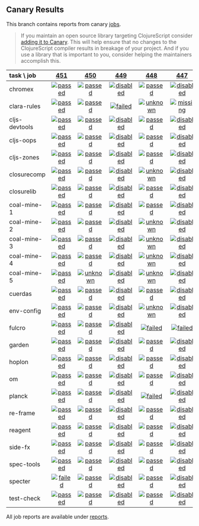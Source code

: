 ## Canary Results

This branch contains reports from canary [jobs](https://github.com/cljs-oss/canary/tree/jobs).

> If you maintain an open source library targeting ClojureScript consider [adding it to Canary](https://github.com/cljs-oss/canary/tree/master#how-to-participate). This will help ensure that no changes to the ClojureScript compiler results in breakage of your project. And if you use a library that is important to you, consider helping the maintainers accomplish this.

[//]: # (begin_overview_table)

| task \ job | <a href="reports/2018/06/26/job-000451-1.10.340-9a8196e" title="job #451 finished on 2018-06-26">451</a> | <a href="reports/2018/06/25/job-000450-1.10.339-b1ade48" title="job #450 finished on 2018-06-25">450</a> | <a href="reports/2018/06/25/job-000449-1.10.339-b1ade48" title="job #449 finished on 2018-06-25">449</a> | <a href="reports/2018/06/25/job-000448-1.10.338-b2b13e3" title="job #448 finished on 2018-06-25">448</a> | <a href="reports/2018/06/25/job-000447-1.10.338-b2b13e3" title="job #447 finished on 2018-06-25">447</a> | <a href="reports/2018/06/25/job-000446-1.10.335-ef3a22d" title="job #446 finished on 2018-06-25">446</a> | <a href="reports/2018/06/25/job-000445-1.10.335-ef3a22d" title="job #445 finished on 2018-06-25">445</a> | <a href="reports/2018/06/25/job-000444-1.10.335-ef3a22d" title="job #444 finished on 2018-06-25">444</a> | <a href="reports/2018/06/25/job-000443-1.10.335-ef3a22d" title="job #443 finished on 2018-06-25">443</a> | <a href="reports/2018/06/24/job-000442-1.10.333-a7c0899" title="job #442 finished on 2018-06-24">442</a> |
| :--- | :---: | :---: | :---: | :---: | :---: | :---: | :---: | :---: | :---: | :---: |
| chromex | <a href="reports/2018/06/26/job-000451-1.10.340-9a8196e#-chromex"><img title="passed" src="http://box.binaryage.com/s-passed.svg"><a> | <a href="reports/2018/06/25/job-000450-1.10.339-b1ade48#-chromex"><img title="passed" src="http://box.binaryage.com/s-passed.svg"><a> | <a href="reports/2018/06/25/job-000449-1.10.339-b1ade48#-chromex"><img title="disabled" src="http://box.binaryage.com/s-disabled.svg"><a> | <a href="reports/2018/06/25/job-000448-1.10.338-b2b13e3#-chromex"><img title="passed" src="http://box.binaryage.com/s-passed.svg"><a> | <a href="reports/2018/06/25/job-000447-1.10.338-b2b13e3#-chromex"><img title="disabled" src="http://box.binaryage.com/s-disabled.svg"><a> | <a href="reports/2018/06/25/job-000446-1.10.335-ef3a22d#-chromex"><img title="disabled" src="http://box.binaryage.com/s-disabled.svg"><a> | <a href="reports/2018/06/25/job-000445-1.10.335-ef3a22d#-chromex"><img title="disabled" src="http://box.binaryage.com/s-disabled.svg"><a> | <a href="reports/2018/06/25/job-000444-1.10.335-ef3a22d#-chromex"><img title="passed" src="http://box.binaryage.com/s-passed.svg"><a> | <a href="reports/2018/06/25/job-000443-1.10.335-ef3a22d#-chromex"><img title="passed" src="http://box.binaryage.com/s-passed.svg"><a> | <a href="reports/2018/06/24/job-000442-1.10.333-a7c0899#-chromex"><img title="disabled" src="http://box.binaryage.com/s-disabled.svg"><a> |
| clara-rules | <a href="reports/2018/06/26/job-000451-1.10.340-9a8196e#-clara-rules"><img title="passed" src="http://box.binaryage.com/s-passed.svg"><a> | <a href="reports/2018/06/25/job-000450-1.10.339-b1ade48#-clara-rules"><img title="passed" src="http://box.binaryage.com/s-passed.svg"><a> | <a href="reports/2018/06/25/job-000449-1.10.339-b1ade48#-clara-rules"><img title="failed" src="http://box.binaryage.com/s-failed.svg"><a> | <a href="reports/2018/06/25/job-000448-1.10.338-b2b13e3#-clara-rules"><img title="unknown" src="http://box.binaryage.com/s-unknown.svg"><a> | <a href="reports/2018/06/25/job-000447-1.10.338-b2b13e3#-clara-rules"><img title="missing" src="http://box.binaryage.com/s-missing.svg"><a> | <a href="reports/2018/06/25/job-000446-1.10.335-ef3a22d#-clara-rules"><img title="missing" src="http://box.binaryage.com/s-missing.svg"><a> | <a href="reports/2018/06/25/job-000445-1.10.335-ef3a22d#-clara-rules"><img title="missing" src="http://box.binaryage.com/s-missing.svg"><a> | <a href="reports/2018/06/25/job-000444-1.10.335-ef3a22d#-clara-rules"><img title="missing" src="http://box.binaryage.com/s-missing.svg"><a> | <a href="reports/2018/06/25/job-000443-1.10.335-ef3a22d#-clara-rules"><img title="missing" src="http://box.binaryage.com/s-missing.svg"><a> | <a href="reports/2018/06/24/job-000442-1.10.333-a7c0899#-clara-rules"><img title="missing" src="http://box.binaryage.com/s-missing.svg"><a> |
| cljs-devtools | <a href="reports/2018/06/26/job-000451-1.10.340-9a8196e#-cljs-devtools"><img title="passed" src="http://box.binaryage.com/s-passed.svg"><a> | <a href="reports/2018/06/25/job-000450-1.10.339-b1ade48#-cljs-devtools"><img title="passed" src="http://box.binaryage.com/s-passed.svg"><a> | <a href="reports/2018/06/25/job-000449-1.10.339-b1ade48#-cljs-devtools"><img title="disabled" src="http://box.binaryage.com/s-disabled.svg"><a> | <a href="reports/2018/06/25/job-000448-1.10.338-b2b13e3#-cljs-devtools"><img title="passed" src="http://box.binaryage.com/s-passed.svg"><a> | <a href="reports/2018/06/25/job-000447-1.10.338-b2b13e3#-cljs-devtools"><img title="disabled" src="http://box.binaryage.com/s-disabled.svg"><a> | <a href="reports/2018/06/25/job-000446-1.10.335-ef3a22d#-cljs-devtools"><img title="disabled" src="http://box.binaryage.com/s-disabled.svg"><a> | <a href="reports/2018/06/25/job-000445-1.10.335-ef3a22d#-cljs-devtools"><img title="disabled" src="http://box.binaryage.com/s-disabled.svg"><a> | <a href="reports/2018/06/25/job-000444-1.10.335-ef3a22d#-cljs-devtools"><img title="passed" src="http://box.binaryage.com/s-passed.svg"><a> | <a href="reports/2018/06/25/job-000443-1.10.335-ef3a22d#-cljs-devtools"><img title="passed" src="http://box.binaryage.com/s-passed.svg"><a> | <a href="reports/2018/06/24/job-000442-1.10.333-a7c0899#-cljs-devtools"><img title="disabled" src="http://box.binaryage.com/s-disabled.svg"><a> |
| cljs-oops | <a href="reports/2018/06/26/job-000451-1.10.340-9a8196e#-cljs-oops"><img title="passed" src="http://box.binaryage.com/s-passed.svg"><a> | <a href="reports/2018/06/25/job-000450-1.10.339-b1ade48#-cljs-oops"><img title="passed" src="http://box.binaryage.com/s-passed.svg"><a> | <a href="reports/2018/06/25/job-000449-1.10.339-b1ade48#-cljs-oops"><img title="disabled" src="http://box.binaryage.com/s-disabled.svg"><a> | <a href="reports/2018/06/25/job-000448-1.10.338-b2b13e3#-cljs-oops"><img title="passed" src="http://box.binaryage.com/s-passed.svg"><a> | <a href="reports/2018/06/25/job-000447-1.10.338-b2b13e3#-cljs-oops"><img title="disabled" src="http://box.binaryage.com/s-disabled.svg"><a> | <a href="reports/2018/06/25/job-000446-1.10.335-ef3a22d#-cljs-oops"><img title="disabled" src="http://box.binaryage.com/s-disabled.svg"><a> | <a href="reports/2018/06/25/job-000445-1.10.335-ef3a22d#-cljs-oops"><img title="disabled" src="http://box.binaryage.com/s-disabled.svg"><a> | <a href="reports/2018/06/25/job-000444-1.10.335-ef3a22d#-cljs-oops"><img title="passed" src="http://box.binaryage.com/s-passed.svg"><a> | <a href="reports/2018/06/25/job-000443-1.10.335-ef3a22d#-cljs-oops"><img title="passed" src="http://box.binaryage.com/s-passed.svg"><a> | <a href="reports/2018/06/24/job-000442-1.10.333-a7c0899#-cljs-oops"><img title="disabled" src="http://box.binaryage.com/s-disabled.svg"><a> |
| cljs-zones | <a href="reports/2018/06/26/job-000451-1.10.340-9a8196e#-cljs-zones"><img title="passed" src="http://box.binaryage.com/s-passed.svg"><a> | <a href="reports/2018/06/25/job-000450-1.10.339-b1ade48#-cljs-zones"><img title="passed" src="http://box.binaryage.com/s-passed.svg"><a> | <a href="reports/2018/06/25/job-000449-1.10.339-b1ade48#-cljs-zones"><img title="disabled" src="http://box.binaryage.com/s-disabled.svg"><a> | <a href="reports/2018/06/25/job-000448-1.10.338-b2b13e3#-cljs-zones"><img title="passed" src="http://box.binaryage.com/s-passed.svg"><a> | <a href="reports/2018/06/25/job-000447-1.10.338-b2b13e3#-cljs-zones"><img title="disabled" src="http://box.binaryage.com/s-disabled.svg"><a> | <a href="reports/2018/06/25/job-000446-1.10.335-ef3a22d#-cljs-zones"><img title="disabled" src="http://box.binaryage.com/s-disabled.svg"><a> | <a href="reports/2018/06/25/job-000445-1.10.335-ef3a22d#-cljs-zones"><img title="disabled" src="http://box.binaryage.com/s-disabled.svg"><a> | <a href="reports/2018/06/25/job-000444-1.10.335-ef3a22d#-cljs-zones"><img title="passed" src="http://box.binaryage.com/s-passed.svg"><a> | <a href="reports/2018/06/25/job-000443-1.10.335-ef3a22d#-cljs-zones"><img title="passed" src="http://box.binaryage.com/s-passed.svg"><a> | <a href="reports/2018/06/24/job-000442-1.10.333-a7c0899#-cljs-zones"><img title="disabled" src="http://box.binaryage.com/s-disabled.svg"><a> |
| closurecomp | <a href="reports/2018/06/26/job-000451-1.10.340-9a8196e#-closurecomp"><img title="passed" src="http://box.binaryage.com/s-passed.svg"><a> | <a href="reports/2018/06/25/job-000450-1.10.339-b1ade48#-closurecomp"><img title="passed" src="http://box.binaryage.com/s-passed.svg"><a> | <a href="reports/2018/06/25/job-000449-1.10.339-b1ade48#-closurecomp"><img title="disabled" src="http://box.binaryage.com/s-disabled.svg"><a> | <a href="reports/2018/06/25/job-000448-1.10.338-b2b13e3#-closurecomp"><img title="unknown" src="http://box.binaryage.com/s-unknown.svg"><a> | <a href="reports/2018/06/25/job-000447-1.10.338-b2b13e3#-closurecomp"><img title="disabled" src="http://box.binaryage.com/s-disabled.svg"><a> | <a href="reports/2018/06/25/job-000446-1.10.335-ef3a22d#-closurecomp"><img title="disabled" src="http://box.binaryage.com/s-disabled.svg"><a> | <a href="reports/2018/06/25/job-000445-1.10.335-ef3a22d#-closurecomp"><img title="disabled" src="http://box.binaryage.com/s-disabled.svg"><a> | <a href="reports/2018/06/25/job-000444-1.10.335-ef3a22d#-closurecomp"><img title="passed" src="http://box.binaryage.com/s-passed.svg"><a> | <a href="reports/2018/06/25/job-000443-1.10.335-ef3a22d#-closurecomp"><img title="passed" src="http://box.binaryage.com/s-passed.svg"><a> | <a href="reports/2018/06/24/job-000442-1.10.333-a7c0899#-closurecomp"><img title="disabled" src="http://box.binaryage.com/s-disabled.svg"><a> |
| closurelib | <a href="reports/2018/06/26/job-000451-1.10.340-9a8196e#-closurelib"><img title="passed" src="http://box.binaryage.com/s-passed.svg"><a> | <a href="reports/2018/06/25/job-000450-1.10.339-b1ade48#-closurelib"><img title="passed" src="http://box.binaryage.com/s-passed.svg"><a> | <a href="reports/2018/06/25/job-000449-1.10.339-b1ade48#-closurelib"><img title="disabled" src="http://box.binaryage.com/s-disabled.svg"><a> | <a href="reports/2018/06/25/job-000448-1.10.338-b2b13e3#-closurelib"><img title="passed" src="http://box.binaryage.com/s-passed.svg"><a> | <a href="reports/2018/06/25/job-000447-1.10.338-b2b13e3#-closurelib"><img title="disabled" src="http://box.binaryage.com/s-disabled.svg"><a> | <a href="reports/2018/06/25/job-000446-1.10.335-ef3a22d#-closurelib"><img title="disabled" src="http://box.binaryage.com/s-disabled.svg"><a> | <a href="reports/2018/06/25/job-000445-1.10.335-ef3a22d#-closurelib"><img title="disabled" src="http://box.binaryage.com/s-disabled.svg"><a> | <a href="reports/2018/06/25/job-000444-1.10.335-ef3a22d#-closurelib"><img title="passed" src="http://box.binaryage.com/s-passed.svg"><a> | <a href="reports/2018/06/25/job-000443-1.10.335-ef3a22d#-closurelib"><img title="passed" src="http://box.binaryage.com/s-passed.svg"><a> | <a href="reports/2018/06/24/job-000442-1.10.333-a7c0899#-closurelib"><img title="disabled" src="http://box.binaryage.com/s-disabled.svg"><a> |
| coal-mine-1 | <a href="reports/2018/06/26/job-000451-1.10.340-9a8196e#-coal-mine-1"><img title="passed" src="http://box.binaryage.com/s-passed.svg"><a> | <a href="reports/2018/06/25/job-000450-1.10.339-b1ade48#-coal-mine-1"><img title="passed" src="http://box.binaryage.com/s-passed.svg"><a> | <a href="reports/2018/06/25/job-000449-1.10.339-b1ade48#-coal-mine-1"><img title="disabled" src="http://box.binaryage.com/s-disabled.svg"><a> | <a href="reports/2018/06/25/job-000448-1.10.338-b2b13e3#-coal-mine-1"><img title="passed" src="http://box.binaryage.com/s-passed.svg"><a> | <a href="reports/2018/06/25/job-000447-1.10.338-b2b13e3#-coal-mine-1"><img title="disabled" src="http://box.binaryage.com/s-disabled.svg"><a> | <a href="reports/2018/06/25/job-000446-1.10.335-ef3a22d#-coal-mine-1"><img title="disabled" src="http://box.binaryage.com/s-disabled.svg"><a> | <a href="reports/2018/06/25/job-000445-1.10.335-ef3a22d#-coal-mine-1"><img title="disabled" src="http://box.binaryage.com/s-disabled.svg"><a> | <a href="reports/2018/06/25/job-000444-1.10.335-ef3a22d#-coal-mine-1"><img title="passed" src="http://box.binaryage.com/s-passed.svg"><a> | <a href="reports/2018/06/25/job-000443-1.10.335-ef3a22d#-coal-mine-1"><img title="passed" src="http://box.binaryage.com/s-passed.svg"><a> | <a href="reports/2018/06/24/job-000442-1.10.333-a7c0899#-coal-mine-1"><img title="disabled" src="http://box.binaryage.com/s-disabled.svg"><a> |
| coal-mine-2 | <a href="reports/2018/06/26/job-000451-1.10.340-9a8196e#-coal-mine-2"><img title="passed" src="http://box.binaryage.com/s-passed.svg"><a> | <a href="reports/2018/06/25/job-000450-1.10.339-b1ade48#-coal-mine-2"><img title="passed" src="http://box.binaryage.com/s-passed.svg"><a> | <a href="reports/2018/06/25/job-000449-1.10.339-b1ade48#-coal-mine-2"><img title="disabled" src="http://box.binaryage.com/s-disabled.svg"><a> | <a href="reports/2018/06/25/job-000448-1.10.338-b2b13e3#-coal-mine-2"><img title="unknown" src="http://box.binaryage.com/s-unknown.svg"><a> | <a href="reports/2018/06/25/job-000447-1.10.338-b2b13e3#-coal-mine-2"><img title="disabled" src="http://box.binaryage.com/s-disabled.svg"><a> | <a href="reports/2018/06/25/job-000446-1.10.335-ef3a22d#-coal-mine-2"><img title="disabled" src="http://box.binaryage.com/s-disabled.svg"><a> | <a href="reports/2018/06/25/job-000445-1.10.335-ef3a22d#-coal-mine-2"><img title="disabled" src="http://box.binaryage.com/s-disabled.svg"><a> | <a href="reports/2018/06/25/job-000444-1.10.335-ef3a22d#-coal-mine-2"><img title="passed" src="http://box.binaryage.com/s-passed.svg"><a> | <a href="reports/2018/06/25/job-000443-1.10.335-ef3a22d#-coal-mine-2"><img title="passed" src="http://box.binaryage.com/s-passed.svg"><a> | <a href="reports/2018/06/24/job-000442-1.10.333-a7c0899#-coal-mine-2"><img title="disabled" src="http://box.binaryage.com/s-disabled.svg"><a> |
| coal-mine-3 | <a href="reports/2018/06/26/job-000451-1.10.340-9a8196e#-coal-mine-3"><img title="passed" src="http://box.binaryage.com/s-passed.svg"><a> | <a href="reports/2018/06/25/job-000450-1.10.339-b1ade48#-coal-mine-3"><img title="passed" src="http://box.binaryage.com/s-passed.svg"><a> | <a href="reports/2018/06/25/job-000449-1.10.339-b1ade48#-coal-mine-3"><img title="disabled" src="http://box.binaryage.com/s-disabled.svg"><a> | <a href="reports/2018/06/25/job-000448-1.10.338-b2b13e3#-coal-mine-3"><img title="unknown" src="http://box.binaryage.com/s-unknown.svg"><a> | <a href="reports/2018/06/25/job-000447-1.10.338-b2b13e3#-coal-mine-3"><img title="disabled" src="http://box.binaryage.com/s-disabled.svg"><a> | <a href="reports/2018/06/25/job-000446-1.10.335-ef3a22d#-coal-mine-3"><img title="disabled" src="http://box.binaryage.com/s-disabled.svg"><a> | <a href="reports/2018/06/25/job-000445-1.10.335-ef3a22d#-coal-mine-3"><img title="disabled" src="http://box.binaryage.com/s-disabled.svg"><a> | <a href="reports/2018/06/25/job-000444-1.10.335-ef3a22d#-coal-mine-3"><img title="passed" src="http://box.binaryage.com/s-passed.svg"><a> | <a href="reports/2018/06/25/job-000443-1.10.335-ef3a22d#-coal-mine-3"><img title="passed" src="http://box.binaryage.com/s-passed.svg"><a> | <a href="reports/2018/06/24/job-000442-1.10.333-a7c0899#-coal-mine-3"><img title="disabled" src="http://box.binaryage.com/s-disabled.svg"><a> |
| coal-mine-4 | <a href="reports/2018/06/26/job-000451-1.10.340-9a8196e#-coal-mine-4"><img title="passed" src="http://box.binaryage.com/s-passed.svg"><a> | <a href="reports/2018/06/25/job-000450-1.10.339-b1ade48#-coal-mine-4"><img title="passed" src="http://box.binaryage.com/s-passed.svg"><a> | <a href="reports/2018/06/25/job-000449-1.10.339-b1ade48#-coal-mine-4"><img title="disabled" src="http://box.binaryage.com/s-disabled.svg"><a> | <a href="reports/2018/06/25/job-000448-1.10.338-b2b13e3#-coal-mine-4"><img title="unknown" src="http://box.binaryage.com/s-unknown.svg"><a> | <a href="reports/2018/06/25/job-000447-1.10.338-b2b13e3#-coal-mine-4"><img title="disabled" src="http://box.binaryage.com/s-disabled.svg"><a> | <a href="reports/2018/06/25/job-000446-1.10.335-ef3a22d#-coal-mine-4"><img title="disabled" src="http://box.binaryage.com/s-disabled.svg"><a> | <a href="reports/2018/06/25/job-000445-1.10.335-ef3a22d#-coal-mine-4"><img title="disabled" src="http://box.binaryage.com/s-disabled.svg"><a> | <a href="reports/2018/06/25/job-000444-1.10.335-ef3a22d#-coal-mine-4"><img title="passed" src="http://box.binaryage.com/s-passed.svg"><a> | <a href="reports/2018/06/25/job-000443-1.10.335-ef3a22d#-coal-mine-4"><img title="passed" src="http://box.binaryage.com/s-passed.svg"><a> | <a href="reports/2018/06/24/job-000442-1.10.333-a7c0899#-coal-mine-4"><img title="disabled" src="http://box.binaryage.com/s-disabled.svg"><a> |
| coal-mine-5 | <a href="reports/2018/06/26/job-000451-1.10.340-9a8196e#-coal-mine-5"><img title="passed" src="http://box.binaryage.com/s-passed.svg"><a> | <a href="reports/2018/06/25/job-000450-1.10.339-b1ade48#-coal-mine-5"><img title="unknown" src="http://box.binaryage.com/s-unknown.svg"><a> | <a href="reports/2018/06/25/job-000449-1.10.339-b1ade48#-coal-mine-5"><img title="disabled" src="http://box.binaryage.com/s-disabled.svg"><a> | <a href="reports/2018/06/25/job-000448-1.10.338-b2b13e3#-coal-mine-5"><img title="unknown" src="http://box.binaryage.com/s-unknown.svg"><a> | <a href="reports/2018/06/25/job-000447-1.10.338-b2b13e3#-coal-mine-5"><img title="disabled" src="http://box.binaryage.com/s-disabled.svg"><a> | <a href="reports/2018/06/25/job-000446-1.10.335-ef3a22d#-coal-mine-5"><img title="disabled" src="http://box.binaryage.com/s-disabled.svg"><a> | <a href="reports/2018/06/25/job-000445-1.10.335-ef3a22d#-coal-mine-5"><img title="disabled" src="http://box.binaryage.com/s-disabled.svg"><a> | <a href="reports/2018/06/25/job-000444-1.10.335-ef3a22d#-coal-mine-5"><img title="passed" src="http://box.binaryage.com/s-passed.svg"><a> | <a href="reports/2018/06/25/job-000443-1.10.335-ef3a22d#-coal-mine-5"><img title="passed" src="http://box.binaryage.com/s-passed.svg"><a> | <a href="reports/2018/06/24/job-000442-1.10.333-a7c0899#-coal-mine-5"><img title="disabled" src="http://box.binaryage.com/s-disabled.svg"><a> |
| cuerdas | <a href="reports/2018/06/26/job-000451-1.10.340-9a8196e#-cuerdas"><img title="passed" src="http://box.binaryage.com/s-passed.svg"><a> | <a href="reports/2018/06/25/job-000450-1.10.339-b1ade48#-cuerdas"><img title="passed" src="http://box.binaryage.com/s-passed.svg"><a> | <a href="reports/2018/06/25/job-000449-1.10.339-b1ade48#-cuerdas"><img title="disabled" src="http://box.binaryage.com/s-disabled.svg"><a> | <a href="reports/2018/06/25/job-000448-1.10.338-b2b13e3#-cuerdas"><img title="passed" src="http://box.binaryage.com/s-passed.svg"><a> | <a href="reports/2018/06/25/job-000447-1.10.338-b2b13e3#-cuerdas"><img title="disabled" src="http://box.binaryage.com/s-disabled.svg"><a> | <a href="reports/2018/06/25/job-000446-1.10.335-ef3a22d#-cuerdas"><img title="disabled" src="http://box.binaryage.com/s-disabled.svg"><a> | <a href="reports/2018/06/25/job-000445-1.10.335-ef3a22d#-cuerdas"><img title="disabled" src="http://box.binaryage.com/s-disabled.svg"><a> | <a href="reports/2018/06/25/job-000444-1.10.335-ef3a22d#-cuerdas"><img title="passed" src="http://box.binaryage.com/s-passed.svg"><a> | <a href="reports/2018/06/25/job-000443-1.10.335-ef3a22d#-cuerdas"><img title="passed" src="http://box.binaryage.com/s-passed.svg"><a> | <a href="reports/2018/06/24/job-000442-1.10.333-a7c0899#-cuerdas"><img title="disabled" src="http://box.binaryage.com/s-disabled.svg"><a> |
| env-config | <a href="reports/2018/06/26/job-000451-1.10.340-9a8196e#-env-config"><img title="passed" src="http://box.binaryage.com/s-passed.svg"><a> | <a href="reports/2018/06/25/job-000450-1.10.339-b1ade48#-env-config"><img title="passed" src="http://box.binaryage.com/s-passed.svg"><a> | <a href="reports/2018/06/25/job-000449-1.10.339-b1ade48#-env-config"><img title="disabled" src="http://box.binaryage.com/s-disabled.svg"><a> | <a href="reports/2018/06/25/job-000448-1.10.338-b2b13e3#-env-config"><img title="unknown" src="http://box.binaryage.com/s-unknown.svg"><a> | <a href="reports/2018/06/25/job-000447-1.10.338-b2b13e3#-env-config"><img title="disabled" src="http://box.binaryage.com/s-disabled.svg"><a> | <a href="reports/2018/06/25/job-000446-1.10.335-ef3a22d#-env-config"><img title="disabled" src="http://box.binaryage.com/s-disabled.svg"><a> | <a href="reports/2018/06/25/job-000445-1.10.335-ef3a22d#-env-config"><img title="disabled" src="http://box.binaryage.com/s-disabled.svg"><a> | <a href="reports/2018/06/25/job-000444-1.10.335-ef3a22d#-env-config"><img title="passed" src="http://box.binaryage.com/s-passed.svg"><a> | <a href="reports/2018/06/25/job-000443-1.10.335-ef3a22d#-env-config"><img title="passed" src="http://box.binaryage.com/s-passed.svg"><a> | <a href="reports/2018/06/24/job-000442-1.10.333-a7c0899#-env-config"><img title="disabled" src="http://box.binaryage.com/s-disabled.svg"><a> |
| fulcro | <a href="reports/2018/06/26/job-000451-1.10.340-9a8196e#-fulcro"><img title="passed" src="http://box.binaryage.com/s-passed.svg"><a> | <a href="reports/2018/06/25/job-000450-1.10.339-b1ade48#-fulcro"><img title="passed" src="http://box.binaryage.com/s-passed.svg"><a> | <a href="reports/2018/06/25/job-000449-1.10.339-b1ade48#-fulcro"><img title="disabled" src="http://box.binaryage.com/s-disabled.svg"><a> | <a href="reports/2018/06/25/job-000448-1.10.338-b2b13e3#-fulcro"><img title="failed" src="http://box.binaryage.com/s-failed.svg"><a> | <a href="reports/2018/06/25/job-000447-1.10.338-b2b13e3#-fulcro"><img title="failed" src="http://box.binaryage.com/s-failed.svg"><a> | <a href="reports/2018/06/25/job-000446-1.10.335-ef3a22d#-fulcro"><img title="unknown" src="http://box.binaryage.com/s-unknown.svg"><a> | <a href="reports/2018/06/25/job-000445-1.10.335-ef3a22d#-fulcro"><img title="missing" src="http://box.binaryage.com/s-missing.svg"><a> | <a href="reports/2018/06/25/job-000444-1.10.335-ef3a22d#-fulcro"><img title="missing" src="http://box.binaryage.com/s-missing.svg"><a> | <a href="reports/2018/06/25/job-000443-1.10.335-ef3a22d#-fulcro"><img title="missing" src="http://box.binaryage.com/s-missing.svg"><a> | <a href="reports/2018/06/24/job-000442-1.10.333-a7c0899#-fulcro"><img title="missing" src="http://box.binaryage.com/s-missing.svg"><a> |
| garden | <a href="reports/2018/06/26/job-000451-1.10.340-9a8196e#-garden"><img title="passed" src="http://box.binaryage.com/s-passed.svg"><a> | <a href="reports/2018/06/25/job-000450-1.10.339-b1ade48#-garden"><img title="passed" src="http://box.binaryage.com/s-passed.svg"><a> | <a href="reports/2018/06/25/job-000449-1.10.339-b1ade48#-garden"><img title="disabled" src="http://box.binaryage.com/s-disabled.svg"><a> | <a href="reports/2018/06/25/job-000448-1.10.338-b2b13e3#-garden"><img title="passed" src="http://box.binaryage.com/s-passed.svg"><a> | <a href="reports/2018/06/25/job-000447-1.10.338-b2b13e3#-garden"><img title="disabled" src="http://box.binaryage.com/s-disabled.svg"><a> | <a href="reports/2018/06/25/job-000446-1.10.335-ef3a22d#-garden"><img title="disabled" src="http://box.binaryage.com/s-disabled.svg"><a> | <a href="reports/2018/06/25/job-000445-1.10.335-ef3a22d#-garden"><img title="disabled" src="http://box.binaryage.com/s-disabled.svg"><a> | <a href="reports/2018/06/25/job-000444-1.10.335-ef3a22d#-garden"><img title="passed" src="http://box.binaryage.com/s-passed.svg"><a> | <a href="reports/2018/06/25/job-000443-1.10.335-ef3a22d#-garden"><img title="passed" src="http://box.binaryage.com/s-passed.svg"><a> | <a href="reports/2018/06/24/job-000442-1.10.333-a7c0899#-garden"><img title="disabled" src="http://box.binaryage.com/s-disabled.svg"><a> |
| hoplon | <a href="reports/2018/06/26/job-000451-1.10.340-9a8196e#-hoplon"><img title="passed" src="http://box.binaryage.com/s-passed.svg"><a> | <a href="reports/2018/06/25/job-000450-1.10.339-b1ade48#-hoplon"><img title="passed" src="http://box.binaryage.com/s-passed.svg"><a> | <a href="reports/2018/06/25/job-000449-1.10.339-b1ade48#-hoplon"><img title="disabled" src="http://box.binaryage.com/s-disabled.svg"><a> | <a href="reports/2018/06/25/job-000448-1.10.338-b2b13e3#-hoplon"><img title="passed" src="http://box.binaryage.com/s-passed.svg"><a> | <a href="reports/2018/06/25/job-000447-1.10.338-b2b13e3#-hoplon"><img title="disabled" src="http://box.binaryage.com/s-disabled.svg"><a> | <a href="reports/2018/06/25/job-000446-1.10.335-ef3a22d#-hoplon"><img title="disabled" src="http://box.binaryage.com/s-disabled.svg"><a> | <a href="reports/2018/06/25/job-000445-1.10.335-ef3a22d#-hoplon"><img title="passed" src="http://box.binaryage.com/s-passed.svg"><a> | <a href="reports/2018/06/25/job-000444-1.10.335-ef3a22d#-hoplon"><img title="missing" src="http://box.binaryage.com/s-missing.svg"><a> | <a href="reports/2018/06/25/job-000443-1.10.335-ef3a22d#-hoplon"><img title="missing" src="http://box.binaryage.com/s-missing.svg"><a> | <a href="reports/2018/06/24/job-000442-1.10.333-a7c0899#-hoplon"><img title="missing" src="http://box.binaryage.com/s-missing.svg"><a> |
| om | <a href="reports/2018/06/26/job-000451-1.10.340-9a8196e#-om"><img title="passed" src="http://box.binaryage.com/s-passed.svg"><a> | <a href="reports/2018/06/25/job-000450-1.10.339-b1ade48#-om"><img title="passed" src="http://box.binaryage.com/s-passed.svg"><a> | <a href="reports/2018/06/25/job-000449-1.10.339-b1ade48#-om"><img title="disabled" src="http://box.binaryage.com/s-disabled.svg"><a> | <a href="reports/2018/06/25/job-000448-1.10.338-b2b13e3#-om"><img title="passed" src="http://box.binaryage.com/s-passed.svg"><a> | <a href="reports/2018/06/25/job-000447-1.10.338-b2b13e3#-om"><img title="disabled" src="http://box.binaryage.com/s-disabled.svg"><a> | <a href="reports/2018/06/25/job-000446-1.10.335-ef3a22d#-om"><img title="disabled" src="http://box.binaryage.com/s-disabled.svg"><a> | <a href="reports/2018/06/25/job-000445-1.10.335-ef3a22d#-om"><img title="disabled" src="http://box.binaryage.com/s-disabled.svg"><a> | <a href="reports/2018/06/25/job-000444-1.10.335-ef3a22d#-om"><img title="passed" src="http://box.binaryage.com/s-passed.svg"><a> | <a href="reports/2018/06/25/job-000443-1.10.335-ef3a22d#-om"><img title="passed" src="http://box.binaryage.com/s-passed.svg"><a> | <a href="reports/2018/06/24/job-000442-1.10.333-a7c0899#-om"><img title="disabled" src="http://box.binaryage.com/s-disabled.svg"><a> |
| planck | <a href="reports/2018/06/26/job-000451-1.10.340-9a8196e#-planck"><img title="passed" src="http://box.binaryage.com/s-passed.svg"><a> | <a href="reports/2018/06/25/job-000450-1.10.339-b1ade48#-planck"><img title="passed" src="http://box.binaryage.com/s-passed.svg"><a> | <a href="reports/2018/06/25/job-000449-1.10.339-b1ade48#-planck"><img title="disabled" src="http://box.binaryage.com/s-disabled.svg"><a> | <a href="reports/2018/06/25/job-000448-1.10.338-b2b13e3#-planck"><img title="failed" src="http://box.binaryage.com/s-failed.svg"><a> | <a href="reports/2018/06/25/job-000447-1.10.338-b2b13e3#-planck"><img title="disabled" src="http://box.binaryage.com/s-disabled.svg"><a> | <a href="reports/2018/06/25/job-000446-1.10.335-ef3a22d#-planck"><img title="disabled" src="http://box.binaryage.com/s-disabled.svg"><a> | <a href="reports/2018/06/25/job-000445-1.10.335-ef3a22d#-planck"><img title="disabled" src="http://box.binaryage.com/s-disabled.svg"><a> | <a href="reports/2018/06/25/job-000444-1.10.335-ef3a22d#-planck"><img title="passed" src="http://box.binaryage.com/s-passed.svg"><a> | <a href="reports/2018/06/25/job-000443-1.10.335-ef3a22d#-planck"><img title="passed" src="http://box.binaryage.com/s-passed.svg"><a> | <a href="reports/2018/06/24/job-000442-1.10.333-a7c0899#-planck"><img title="disabled" src="http://box.binaryage.com/s-disabled.svg"><a> |
| re-frame | <a href="reports/2018/06/26/job-000451-1.10.340-9a8196e#-re-frame"><img title="passed" src="http://box.binaryage.com/s-passed.svg"><a> | <a href="reports/2018/06/25/job-000450-1.10.339-b1ade48#-re-frame"><img title="passed" src="http://box.binaryage.com/s-passed.svg"><a> | <a href="reports/2018/06/25/job-000449-1.10.339-b1ade48#-re-frame"><img title="disabled" src="http://box.binaryage.com/s-disabled.svg"><a> | <a href="reports/2018/06/25/job-000448-1.10.338-b2b13e3#-re-frame"><img title="passed" src="http://box.binaryage.com/s-passed.svg"><a> | <a href="reports/2018/06/25/job-000447-1.10.338-b2b13e3#-re-frame"><img title="disabled" src="http://box.binaryage.com/s-disabled.svg"><a> | <a href="reports/2018/06/25/job-000446-1.10.335-ef3a22d#-re-frame"><img title="disabled" src="http://box.binaryage.com/s-disabled.svg"><a> | <a href="reports/2018/06/25/job-000445-1.10.335-ef3a22d#-re-frame"><img title="disabled" src="http://box.binaryage.com/s-disabled.svg"><a> | <a href="reports/2018/06/25/job-000444-1.10.335-ef3a22d#-re-frame"><img title="passed" src="http://box.binaryage.com/s-passed.svg"><a> | <a href="reports/2018/06/25/job-000443-1.10.335-ef3a22d#-re-frame"><img title="passed" src="http://box.binaryage.com/s-passed.svg"><a> | <a href="reports/2018/06/24/job-000442-1.10.333-a7c0899#-re-frame"><img title="disabled" src="http://box.binaryage.com/s-disabled.svg"><a> |
| reagent | <a href="reports/2018/06/26/job-000451-1.10.340-9a8196e#-reagent"><img title="passed" src="http://box.binaryage.com/s-passed.svg"><a> | <a href="reports/2018/06/25/job-000450-1.10.339-b1ade48#-reagent"><img title="passed" src="http://box.binaryage.com/s-passed.svg"><a> | <a href="reports/2018/06/25/job-000449-1.10.339-b1ade48#-reagent"><img title="disabled" src="http://box.binaryage.com/s-disabled.svg"><a> | <a href="reports/2018/06/25/job-000448-1.10.338-b2b13e3#-reagent"><img title="passed" src="http://box.binaryage.com/s-passed.svg"><a> | <a href="reports/2018/06/25/job-000447-1.10.338-b2b13e3#-reagent"><img title="disabled" src="http://box.binaryage.com/s-disabled.svg"><a> | <a href="reports/2018/06/25/job-000446-1.10.335-ef3a22d#-reagent"><img title="disabled" src="http://box.binaryage.com/s-disabled.svg"><a> | <a href="reports/2018/06/25/job-000445-1.10.335-ef3a22d#-reagent"><img title="disabled" src="http://box.binaryage.com/s-disabled.svg"><a> | <a href="reports/2018/06/25/job-000444-1.10.335-ef3a22d#-reagent"><img title="passed" src="http://box.binaryage.com/s-passed.svg"><a> | <a href="reports/2018/06/25/job-000443-1.10.335-ef3a22d#-reagent"><img title="passed" src="http://box.binaryage.com/s-passed.svg"><a> | <a href="reports/2018/06/24/job-000442-1.10.333-a7c0899#-reagent"><img title="passed" src="http://box.binaryage.com/s-passed.svg"><a> |
| side-fx | <a href="reports/2018/06/26/job-000451-1.10.340-9a8196e#-side-fx"><img title="passed" src="http://box.binaryage.com/s-passed.svg"><a> | <a href="reports/2018/06/25/job-000450-1.10.339-b1ade48#-side-fx"><img title="passed" src="http://box.binaryage.com/s-passed.svg"><a> | <a href="reports/2018/06/25/job-000449-1.10.339-b1ade48#-side-fx"><img title="disabled" src="http://box.binaryage.com/s-disabled.svg"><a> | <a href="reports/2018/06/25/job-000448-1.10.338-b2b13e3#-side-fx"><img title="passed" src="http://box.binaryage.com/s-passed.svg"><a> | <a href="reports/2018/06/25/job-000447-1.10.338-b2b13e3#-side-fx"><img title="disabled" src="http://box.binaryage.com/s-disabled.svg"><a> | <a href="reports/2018/06/25/job-000446-1.10.335-ef3a22d#-side-fx"><img title="disabled" src="http://box.binaryage.com/s-disabled.svg"><a> | <a href="reports/2018/06/25/job-000445-1.10.335-ef3a22d#-side-fx"><img title="disabled" src="http://box.binaryage.com/s-disabled.svg"><a> | <a href="reports/2018/06/25/job-000444-1.10.335-ef3a22d#-side-fx"><img title="passed" src="http://box.binaryage.com/s-passed.svg"><a> | <a href="reports/2018/06/25/job-000443-1.10.335-ef3a22d#-side-fx"><img title="passed" src="http://box.binaryage.com/s-passed.svg"><a> | <a href="reports/2018/06/24/job-000442-1.10.333-a7c0899#-side-fx"><img title="disabled" src="http://box.binaryage.com/s-disabled.svg"><a> |
| spec-tools | <a href="reports/2018/06/26/job-000451-1.10.340-9a8196e#-spec-tools"><img title="passed" src="http://box.binaryage.com/s-passed.svg"><a> | <a href="reports/2018/06/25/job-000450-1.10.339-b1ade48#-spec-tools"><img title="passed" src="http://box.binaryage.com/s-passed.svg"><a> | <a href="reports/2018/06/25/job-000449-1.10.339-b1ade48#-spec-tools"><img title="disabled" src="http://box.binaryage.com/s-disabled.svg"><a> | <a href="reports/2018/06/25/job-000448-1.10.338-b2b13e3#-spec-tools"><img title="passed" src="http://box.binaryage.com/s-passed.svg"><a> | <a href="reports/2018/06/25/job-000447-1.10.338-b2b13e3#-spec-tools"><img title="disabled" src="http://box.binaryage.com/s-disabled.svg"><a> | <a href="reports/2018/06/25/job-000446-1.10.335-ef3a22d#-spec-tools"><img title="disabled" src="http://box.binaryage.com/s-disabled.svg"><a> | <a href="reports/2018/06/25/job-000445-1.10.335-ef3a22d#-spec-tools"><img title="disabled" src="http://box.binaryage.com/s-disabled.svg"><a> | <a href="reports/2018/06/25/job-000444-1.10.335-ef3a22d#-spec-tools"><img title="passed" src="http://box.binaryage.com/s-passed.svg"><a> | <a href="reports/2018/06/25/job-000443-1.10.335-ef3a22d#-spec-tools"><img title="passed" src="http://box.binaryage.com/s-passed.svg"><a> | <a href="reports/2018/06/24/job-000442-1.10.333-a7c0899#-spec-tools"><img title="disabled" src="http://box.binaryage.com/s-disabled.svg"><a> |
| specter | <a href="reports/2018/06/26/job-000451-1.10.340-9a8196e#-specter"><img title="failed" src="http://box.binaryage.com/s-failed.svg"><a> | <a href="reports/2018/06/25/job-000450-1.10.339-b1ade48#-specter"><img title="passed" src="http://box.binaryage.com/s-passed.svg"><a> | <a href="reports/2018/06/25/job-000449-1.10.339-b1ade48#-specter"><img title="disabled" src="http://box.binaryage.com/s-disabled.svg"><a> | <a href="reports/2018/06/25/job-000448-1.10.338-b2b13e3#-specter"><img title="passed" src="http://box.binaryage.com/s-passed.svg"><a> | <a href="reports/2018/06/25/job-000447-1.10.338-b2b13e3#-specter"><img title="disabled" src="http://box.binaryage.com/s-disabled.svg"><a> | <a href="reports/2018/06/25/job-000446-1.10.335-ef3a22d#-specter"><img title="disabled" src="http://box.binaryage.com/s-disabled.svg"><a> | <a href="reports/2018/06/25/job-000445-1.10.335-ef3a22d#-specter"><img title="disabled" src="http://box.binaryage.com/s-disabled.svg"><a> | <a href="reports/2018/06/25/job-000444-1.10.335-ef3a22d#-specter"><img title="passed" src="http://box.binaryage.com/s-passed.svg"><a> | <a href="reports/2018/06/25/job-000443-1.10.335-ef3a22d#-specter"><img title="passed" src="http://box.binaryage.com/s-passed.svg"><a> | <a href="reports/2018/06/24/job-000442-1.10.333-a7c0899#-specter"><img title="disabled" src="http://box.binaryage.com/s-disabled.svg"><a> |
| test-check | <a href="reports/2018/06/26/job-000451-1.10.340-9a8196e#-test-check"><img title="passed" src="http://box.binaryage.com/s-passed.svg"><a> | <a href="reports/2018/06/25/job-000450-1.10.339-b1ade48#-test-check"><img title="passed" src="http://box.binaryage.com/s-passed.svg"><a> | <a href="reports/2018/06/25/job-000449-1.10.339-b1ade48#-test-check"><img title="disabled" src="http://box.binaryage.com/s-disabled.svg"><a> | <a href="reports/2018/06/25/job-000448-1.10.338-b2b13e3#-test-check"><img title="passed" src="http://box.binaryage.com/s-passed.svg"><a> | <a href="reports/2018/06/25/job-000447-1.10.338-b2b13e3#-test-check"><img title="disabled" src="http://box.binaryage.com/s-disabled.svg"><a> | <a href="reports/2018/06/25/job-000446-1.10.335-ef3a22d#-test-check"><img title="disabled" src="http://box.binaryage.com/s-disabled.svg"><a> | <a href="reports/2018/06/25/job-000445-1.10.335-ef3a22d#-test-check"><img title="disabled" src="http://box.binaryage.com/s-disabled.svg"><a> | <a href="reports/2018/06/25/job-000444-1.10.335-ef3a22d#-test-check"><img title="passed" src="http://box.binaryage.com/s-passed.svg"><a> | <a href="reports/2018/06/25/job-000443-1.10.335-ef3a22d#-test-check"><img title="passed" src="http://box.binaryage.com/s-passed.svg"><a> | <a href="reports/2018/06/24/job-000442-1.10.333-a7c0899#-test-check"><img title="disabled" src="http://box.binaryage.com/s-disabled.svg"><a> |

[//]: # (end_overview_table)

All job reports are available under [reports](reports).
